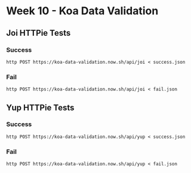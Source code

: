 # Week 10 - Koa Data Validation

## Joi HTTPie Tests

### Success
```
http POST https://koa-data-validation.now.sh/api/joi < success.json
```
### Fail
```
http POST https://koa-data-validation.now.sh/api/joi < fail.json
```

## Yup HTTPie Tests

### Success
```
http POST https://koa-data-validation.now.sh/api/yup < success.json
```
### Fail
```
http POST https://koa-data-validation.now.sh/api/yup < fail.json
```